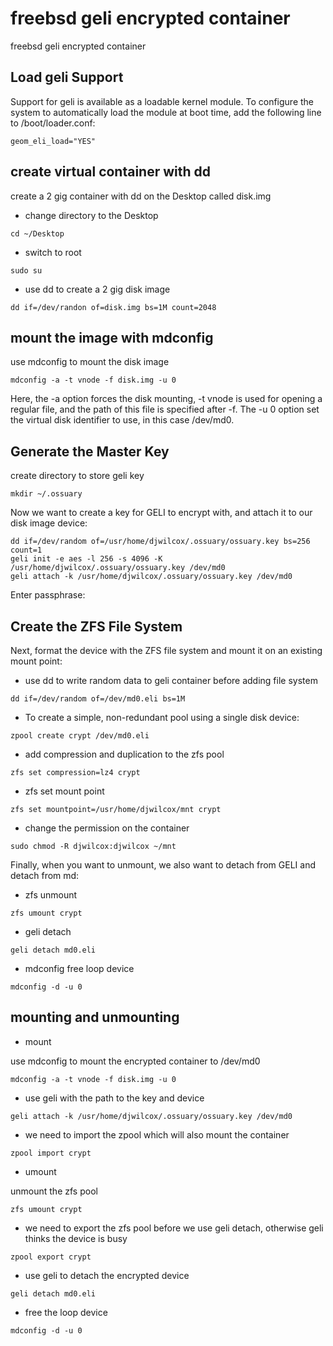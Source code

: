 # freebsd geli encrypted container

freebsd geli encrypted container

## Load geli Support

Support for geli is available as a loadable kernel module. To configure the system to automatically load the module at boot time, add the following line to /boot/loader.conf:

```
geom_eli_load="YES"
```

## create virtual container with dd

create a 2 gig container with dd on the Desktop called disk.img

* change directory to the Desktop

```
cd ~/Desktop
```

* switch to root

```
sudo su
```

* use dd to create a 2 gig disk image

```
dd if=/dev/randon of=disk.img bs=1M count=2048
```

## mount the image with mdconfig

use mdconfig to mount the disk image

```
mdconfig -a -t vnode -f disk.img -u 0
```

Here, the -a option forces the disk mounting, -t vnode is used for opening a regular file, and the path of this file is specified after -f. The -u 0 option set the virtual disk identifier to use, in this case /dev/md0.

## Generate the Master Key

create directory to store geli key

```
mkdir ~/.ossuary
```

Now we want to create a key for GELI to encrypt with, and attach it to our disk image device:

```
dd if=/dev/random of=/usr/home/djwilcox/.ossuary/ossuary.key bs=256 count=1
geli init -e aes -l 256 -s 4096 -K /usr/home/djwilcox/.ossuary/ossuary.key /dev/md0
geli attach -k /usr/home/djwilcox/.ossuary/ossuary.key /dev/md0
```

Enter passphrase:

## Create the ZFS File System

Next, format the device with the ZFS file system and mount it on an existing mount point:

* use dd to write random data to geli container before adding file system

```
dd if=/dev/random of=/dev/md0.eli bs=1M
```

* To create a simple, non-redundant pool using a single disk device:

```
zpool create crypt /dev/md0.eli
```

* add compression and duplication to the zfs pool

```
zfs set compression=lz4 crypt
```

* zfs set mount point

```
zfs set mountpoint=/usr/home/djwilcox/mnt crypt
```

* change the permission on the container

```
sudo chmod -R djwilcox:djwilcox ~/mnt
```

Finally, when you want to unmount, we also want to detach from GELI and detach from md:


* zfs unmount

```
zfs umount crypt
```

* geli detach

```
geli detach md0.eli
```

* mdconfig free loop device

```
mdconfig -d -u 0
```

## mounting and unmounting

* mount

use mdconfig to mount the encrypted container to /dev/md0

```
mdconfig -a -t vnode -f disk.img -u 0
```

* use geli with the path to the key and device

```
geli attach -k /usr/home/djwilcox/.ossuary/ossuary.key /dev/md0
```

* we need to import the zpool which will also mount the container

```
zpool import crypt
```


* umount

unmount the zfs pool

```
zfs umount crypt
```

* we need to export the zfs pool before we use geli detach, otherwise geli thinks the device is busy

```
zpool export crypt
```

* use geli to detach the encrypted device

```
geli detach md0.eli
```

* free the loop device

```
mdconfig -d -u 0
```
